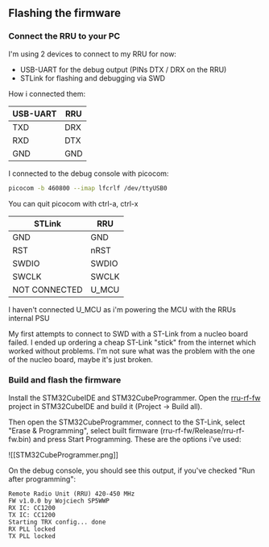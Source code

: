 ## Flashing the firmware
### Connect the RRU to your PC

I'm using 2 devices to connect to my RRU for now:
- USB-UART for the debug output (PINs DTX / DRX on the RRU)
- STLink for flashing and debugging via SWD

How i connected them:

| USB-UART | RRU |
| -------- | --- |
| TXD      | DRX |
| RXD      | DTX |
| GND      | GND |

I connected to the debug console with picocom:
```bash
picocom -b 460800 --imap lfcrlf /dev/ttyUSB0
```

You can quit picocom with ctrl-a, ctrl-x

| STLink        | RRU   |
| ------------- | ----- |
| GND           | GND   |
| RST           | nRST  |
| SWDIO         | SWDIO |
| SWCLK         | SWCLK |
| NOT CONNECTED | U_MCU |
I haven't connected U_MCU as i'm powering the MCU with the RRUs internal PSU

My first attempts to connect to SWD with a ST-Link from a nucleo board failed. I ended up ordering a cheap ST-Link "stick" from the internet which worked without problems. I'm not sure what was the problem with the one of the nucleo board, maybe it's just broken.

### Build and flash the firmware

Install the STM32CubeIDE and STM32CubeProgrammer. Open the [rru-rf-fw](https://github.com/M17-Project/rru-rf-fw) project in STM32CubeIDE and build it (Project -> Build all).

Then open the STM32CubeProgrammer, connect to the ST-Link, select "Erase & Programming", select built firmware (rru-rf-fw/Release/rru-rf-fw.bin) and press Start Programming. These are the options i've used:

![[STM32CubeProgrammer.png]]

On the debug console, you should see this output, if you've checked "Run after programming":

```
Remote Radio Unit (RRU) 420-450 MHz  
FW v1.0.0 by Wojciech SP5WWP  
RX IC: CC1200  
TX IC: CC1200  
Starting TRX config... done  
RX PLL locked  
TX PLL locked
```

